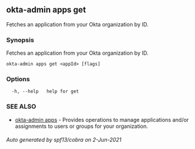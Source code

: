 ## okta-admin apps get

Fetches an application from your Okta organization by ID.

### Synopsis

Fetches an application from your Okta organization by ID.

```
okta-admin apps get <appId> [flags]
```

### Options

```
  -h, --help   help for get
```

### SEE ALSO

* [okta-admin apps](okta-admin_apps.md)	 - Provides operations to manage applications and/or assignments to users or groups for your organization.

###### Auto generated by spf13/cobra on 2-Jun-2021
